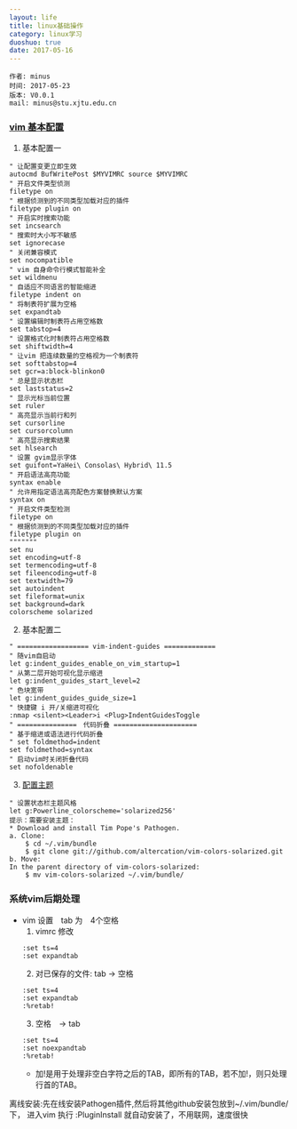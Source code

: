 ```yaml
---
layout: life
title: linux基础操作
category: linux学习
duoshuo: true
date: 2017-05-16
---
```


    作者: minus
    时间: 2017-05-23
    版本: V0.0.1
    mail: minus@stu.xjtu.edu.cn


<!-- more -->

### [vim 基本配置](https://github.com/mi-minus/use_vim_as_ide)
1. 基本配置一
```
" 让配置变更立即生效
autocmd BufWritePost $MYVIMRC source $MYVIMRC
" 开启文件类型侦测
filetype on
" 根据侦测到的不同类型加载对应的插件
filetype plugin on
" 开启实时搜索功能
set incsearch
" 搜索时大小写不敏感
set ignorecase
" 关闭兼容模式
set nocompatible
" vim 自身命令行模式智能补全
set wildmenu
" 自适应不同语言的智能缩进
filetype indent on
" 将制表符扩展为空格
set expandtab
" 设置编辑时制表符占用空格数
set tabstop=4
" 设置格式化时制表符占用空格数
set shiftwidth=4
" 让vim 把连续数量的空格视为一个制表符
set softtabstop=4
set gcr=a:block-blinkon0
" 总是显示状态栏
set laststatus=2
" 显示光标当前位置
set ruler
" 高亮显示当前行和列
set cursorline
set cursorcolumn
" 高亮显示搜索结果
set hlsearch
" 设置 gvim显示字体
set guifont=YaHei\ Consolas\ Hybrid\ 11.5
" 开启语法高亮功能
syntax enable
" 允许用指定语法高亮配色方案替换默认方案
syntax on
" 开启文件类型检测
filetype on
" 根据侦测到的不同类型加载对应的插件
filetype plugin on
"""""""
set nu                                                                                                                                                                                                              
set encoding=utf-8
set termencoding=utf-8
set fileencoding=utf-8          
set textwidth=79
set autoindent 
set fileformat=unix        
set background=dark
colorscheme solarized
```
2. 基本配置二
```
" ================== vim-indent-guides =============
" 随vim自启动                 
let g:indent_guides_enable_on_vim_startup=1
" 从第二层开始可视化显示缩进  
let g:indent_guides_start_level=2
" 色块宽带                    
let g:indent_guides_guide_size=1
" 快捷键 i 开/关缩进可视化    
:nmap <silent><Leader>i <Plug>IndentGuidesToggle                       
" ===============　代码折叠 =====================
" 基于缩进或语法进行代码折叠  
" set foldmethod=indent       
set foldmethod=syntax         
" 启动vim时关闭折叠代码       
set nofoldenable              
```
3. [配置主题](https://github.com/altercation/vim-colors-solarized)
```
" 设置状态栏主题风格          
let g:Powerline_colorscheme='solarized256'
提示：需要安装主题：
* Download and install Tim Pope's Pathogen.
a. Clone:
    $ cd ~/.vim/bundle
    $ git clone git://github.com/altercation/vim-colors-solarized.git
b. Move:
In the parent directory of vim-colors-solarized:
    $ mv vim-colors-solarized ~/.vim/bundle/
```
### 系统vim后期处理


* vim 设置　tab 为　4个空格
    1. vimrc 修改
     ```
     :set ts=4
     :set expandtab
     ```
    2. 对已保存的文件: tab -> 空格
    ```
    :set ts=4
    :set expandtab
    :%retab!
    ```
    3. 空格　-> tab
    ```
    :set ts=4
    :set noexpandtab
    :%retab!
    ```
    * 加!是用于处理非空白字符之后的TAB，即所有的TAB，若不加!，则只处理行首的TAB。
        
离线安装:先在线安装Pathogen插件,然后将其他github安装包放到~/.vim/bundle/下， 进入vim 执行 :PluginInstall 就自动安装了，不用联网，速度很快
